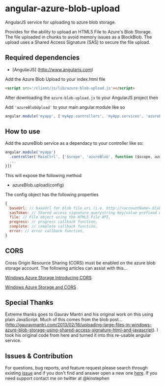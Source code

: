 angular-azure-blob-upload
=========================

AngularJS service for uploading to azure blob storage.

Provides for the ability to upload an HTML5 File to Azure's Blob Storage. The file uploaded in chunks to avoid memory issues as a BlockBlob. The upload uses a Shared Access Signature (SAS) to secure the file upload.

Required dependencies
-----------------------
* [AngularJS] (http://www.angularjs.com) 

Add the Azure Blob Upload to your index.html file 
```HTML
<script src='/client/js/lib/azure-blob-upload.js'></script>
```

After downloading the `azure-blob-upload.js` to your AngularJS project then

Add `'azureBlobUpload'` to your main angular.module like so
```javascript
angular.module('myapp', ['myApp.controllers', 'myApp.services', 'azureBlobUpload']);
````

How to use
-------------
Add the azureBlob service as a dependacy to your controller like so:
```javascript
angular.module('myapp')
  .controller('MainCtrl', ['$scope', 'azureBlob', function ($scope, azureBlob) {
  ...
}])
```

This will expose the following method

* azureBlob.upload(config)

The config object has the following properties

```javascript
{
  baseUrl: // baseUrl for blob file uri (i.e. http://<accountName>.blob.core.windows.net/<container>/<blobname>),
  sasToken: // Shared access signature querystring key/value prefixed with ?,
  file: // File object using the HTML5 File API,
  progress: // progress callback function,
  complete: // complete callback function,
  error: // error callback function,
}
```


CORS
-------------

Cross Origin Resource Sharing (CORS) must be enabled on the azure blob storage account. The following articles can assist with this...

[Windows Azure Storage Introducing CORS](http://blogs.msdn.com/b/windowsazurestorage/archive/2014/02/03/windows-azure-storage-introducing-cors.aspx)

[Windows Azure Storage and CORS](http://www.contentmaster.com/azure/windows-azure-storage-cors/)


Special Thanks 
-------------

Extreme thanks goes to Gaurav Mantri and his original work on this using plain JavaScript. Much of this comes from the blob post...
(http://gauravmantri.com/2013/02/16/uploading-large-files-in-windows-azure-blob-storage-using-shared-access-signature-html-and-javascript). I took his original code from here and turned it into this re-usable angular service.


Issues & Contribution
-------------

For questions, bug reports, and feature request please search through existing [issue](https://github.com/kinstephen/angular-azure-blob-upload/issues) and if you don't find and answer open a new one  [here](https://github.com/kinstephen/angular-azure-blob-upload/issues/new). If you need support contact me on twitter at @kinstephen



